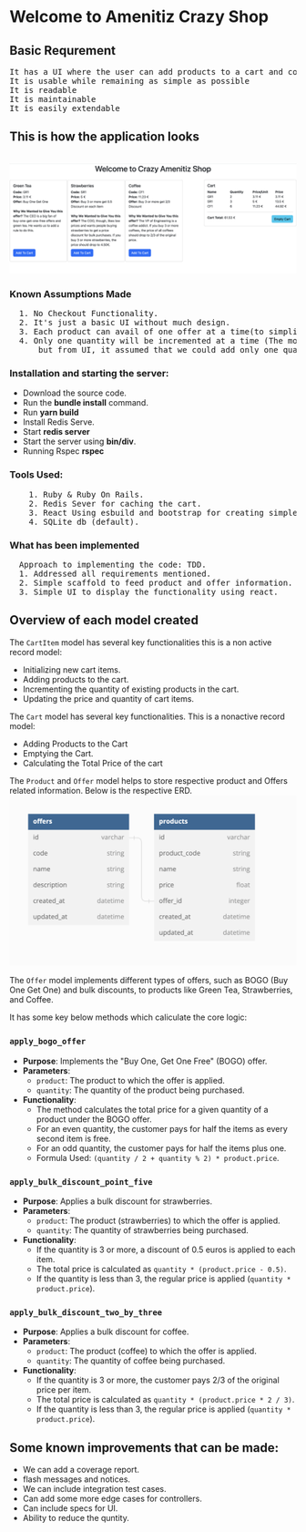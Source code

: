 <h1> Welcome to Amenitiz Crazy Shop</h1>
<h2> Basic Requrement </h2>
<pre>
It has a UI where the user can add products to a cart and compute the total price (it can be a simple CLI)
It is usable while remaining as simple as possible
It is readable
It is maintainable
It is easily extendable
</pre>
<h2>This is how the application looks</h2> <br/>
  
<img src='https://github.com/rvkrish/AmenitizCrazyShop/blob/7d3fdb3e621d11139101fa5cf99a50af2a8da745/public/Screenshot%202023-11-09%20at%205.56.11%20PM.png' width='900'>

<h3> Known Assumptions Made </h3>
<pre>
  1. No Checkout Functionality.
  2. It's just a basic UI without much design.
  3. Each product can avail of one offer at a time(to simplify the implementation)
  4. Only one quantity will be incremented at a time (The model level provided the ability to add multiple quantities, 
      but from UI, it assumed that we could add only one quantity)
</pre>


<h3> Installation and starting the server: </h3>

- Download the source code.
- Run the **bundle install** command.
- Run **yarn build**
- Install Redis Serve.
- Start **redis server**
- Start the server using **bin/div**.
- Running Rspec **rspec**

<h3>Tools Used: </h3>
<pre>
    1. Ruby & Ruby On Rails.
    2. Redis Sever for caching the cart.
    3. React Using esbuild and bootstrap for creating simple UI.
    4. SQLite db (default).
</pre>
<h3> What has been implemented</h3>
<pre>
  Approach to implementing the code: TDD.
  1. Addressed all requirements mentioned.
  2. Simple scaffold to feed product and offer information.
  3. Simple UI to display the functionality using react.
</pre>


## Overview of each model created

The `CartItem` model has several key functionalities this is a non active record model:

- Initializing new cart items.
- Adding products to the cart.
- Incrementing the quantity of existing products in the cart.
- Updating the price and quantity of cart items.

The `Cart` model has several key functionalities. This is a nonactive record model:

- Adding Products to the Cart
- Emptying the Cart.
- Calculating the Total Price of the cart
  
The `Product` and `Offer` model  helps to store respective product and Offers related information. Below is the respective ERD. <br/> 
<img src='https://github.com/rvkrish/AmenitizCrazyShop/blob/83c3369cd437e47df3a774285847e2edf2bf58b9/public/Screenshot%202023-11-09%20at%206.35.12%20PM.png' width='600'>


The `Offer` model implements different types of offers, such as BOGO (Buy One Get One) and bulk discounts, to products like Green Tea, Strawberries, and Coffee.


It has some key below methods which caliculate the core logic:

### `apply_bogo_offer`

- **Purpose**: Implements the "Buy One, Get One Free" (BOGO) offer.
- **Parameters**:
  - `product`: The product to which the offer is applied.
  - `quantity`: The quantity of the product being purchased.
- **Functionality**:
  - The method calculates the total price for a given quantity of a product under the BOGO offer.
  - For an even quantity, the customer pays for half the items as every second item is free.
  - For an odd quantity, the customer pays for half the items plus one.
  - Formula Used: `(quantity / 2 + quantity % 2) * product.price`.

### `apply_bulk_discount_point_five`

- **Purpose**: Applies a bulk discount for strawberries.
- **Parameters**:
  - `product`: The product (strawberries) to which the offer is applied.
  - `quantity`: The quantity of strawberries being purchased.
- **Functionality**:
  - If the quantity is 3 or more, a discount of 0.5 euros is applied to each item.
  - The total price is calculated as `quantity * (product.price - 0.5)`.
  - If the quantity is less than 3, the regular price is applied (`quantity * product.price`).

### `apply_bulk_discount_two_by_three`

- **Purpose**: Applies a bulk discount for coffee.
- **Parameters**:
  - `product`: The product (coffee) to which the offer is applied.
  - `quantity`: The quantity of coffee being purchased.
- **Functionality**:
  - If the quantity is 3 or more, the customer pays 2/3 of the original price per item.
  - The total price is calculated as `quantity * (product.price * 2 / 3)`.
  - If the quantity is less than 3, the regular price is applied (`quantity * product.price`).



<h2>Some known improvements that can be made:</h2>

- We can add a coverage report.
- flash messages and notices.
- We can include integration test cases.
- Can add some more edge cases for controllers.
- Can include specs for UI.
- Ability to reduce the quntity.
  
